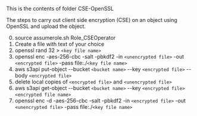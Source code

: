 This is the contents of folder CSE-OpenSSL

The steps to carry out client side encryption (CSE) on an object using OpenSSL and upload the object.

0. source assumerole.sh Role_CSEOperator
1. Create a file with text of your choice
2. openssl rand 32 > `<key file name>`
3. openssl enc -aes-256-cbc -salt -pbkdf2 -in `<unencrypted file>`  -out `<encrypted file>` -pass file:./`<key file name>`
4. aws s3api put-object --bucket `<bucket name>` --key `<encrypted file>` --body `<encrypted file>`
5. delete local copies of `<encrypted file>` and `<unencrypted file>`
6. aws s3api get-object --bucket `<bucket name>`  --key `<encrypted file>`  `<encrypted file name>`
7. openssl enc -d -aes-256-cbc -salt -pbkdf2 -in `<encrypted file>` -out `<unencrypted file>` -pass file:./`<key file name>`
